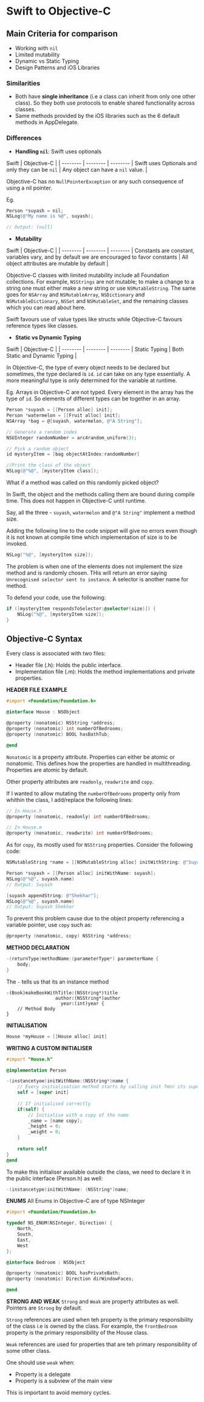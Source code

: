 # Swift to Objective-C

## Main Criteria for comparison
- Working with `nil`
- Limited mutability
- Dynamic vs Static Typing
- Design Patterns and iOS Libraries

### Similarities
- Both have **single inheritance** (i.e a class can inherit from only one other class). So they both use protocols to enable shared functionality across classes.
- Same methods provided by the iOS libraries such as the 6 default methods in AppDelegate.

### Differences
- **Handling `nil`**: Swift uses optionals



 Swift | Objective-C |
| -------- | -------- | -------- |
 Swift uses Optionals and only they can be `nil`    | Any object can have a `nil` value.     |

Objective-C has no `NullPointerException` or any such consequence of using a nil pointer. 

Eg. 
```objectivec
Person *suyash = nil;
NSLog(@"My name is %@", suyash);

// Output: (null)
```

- **Mutability**

 Swift | Objective-C |
| -------- | -------- | -------- |
 Constants are constant, variables vary, and by default we are encouraged to favor constants    | All object attributes are mutable by default     |

Objective-C classes with limited mutability include all Foundation collections. For example, `NSStrings` are not mutable; to make a change to a string one must either make a new string or use `NSMutableString`. The same goes for `NSArray` and `NSMutableArray`, `NSDictionary` and `NSMutableDictionary`, `NSSet` and `NSMutableSet`, and the remaining classes which you can read about here.

Swift favours use of value types like structs while Objective-C favours reference types like classes.

- **Static vs Dynamic Typing**



 Swift | Objective-C |
| -------- | -------- | -------- |
 Static Typing  | Both Static and Dynamic Typing     |

In Objective-C, the type of every object needs to be declared but sometimes, the type declared is `id`. `id` can take on any type essentially. A more meaningful type is only determined for the variable at runtime.


Eg. 
Arrays in Objective-C are not typed. Every element in the array has the type of `id`. So elements of different types can be together in an array.

```objectivec
Person *suyash = [[Person alloc] init];
Person *watermelon = [[Fruit alloc] init];
NSArray *bag = @[suyash, watermelon, @"A String"];

// Generate a random index
NSUInteger randomNumber = arc4random_uniform(3);

// Pick a random object
id mysteryItem = [bag objectAtIndex:randomNumber]

//Print the class of the object
NSLog(@"%@", [mysteryItem class]);
```

What if a method was called on this randomly picked object?

In Swift, the object and the methods calling them are bound during compile time. This does not happen in Objective-C until runtime.

Say, all the three - `suyash`, `watermelon` and `@"A String"` implement a method size.

Adding the following line to the code snippet will give no errors even though it is not known at compile time which implementation of size is to be invoked.

```objectivec
NSLog("%@", [mysteryItem size]);
```
The problem is when one of the elements does not implement the size method and is randomly chosen. THis will return an error saying `Unrecognised selector sent to instance`. A selector is another name for method. 

To defend your code, use the following:

```objectivec
if ([mysteryItem respondsToSelector:@selector(size)]) {
    NSLog("%@", [mysteryItem size]);
}
```

## Objective-C Syntax

Every class is associated with two files:

- Header file (.h): Holds the public interface.
- Implementation file (.m): Holds the method implementations and private properties.

**HEADER FILE EXAMPLE**
```objectivec
#import <Foundation/Foundation.h>

@interface House : NSObject

@property (nonatomic) NSString *address;
@property (nonatomic) int numberOfBedrooms;
@property (nonatomic) BOOL hasBathTub;

@end
```

`Nonatomic` is a property attribute. Properties can either be atomic or nonatomic. This defines how the properties are handled in multithreading. Properties are atomic by default. 

Other property attributes are `readonly`, `readwrite` and `copy`.

If I wanted to allow mutating the `numberOfBedrooms` property only from whithin the class, I add/replace the following lines:

```objectivec
// In House.h
@property (nonatomic, readonly) int numberOfBedrooms;

// In House.m
@property (nonatomic, readwrite) int numberOfBedrooms;
```

As for `copy`, its mostly used for `NSString` properties. Consider the following code:

```objectivec
NSMutableString *name = [[NSMutableString alloc] initWithString: @"Suyash"];

Person *suyash = [[Person alloc] initWithName: suyash];
NSLog(@"%@", suyash.name)
// Output: Suyash

[suyash appendString: @"Shekhar"];
NSLog(@"%@", suyash.name)
// Output: Suyash Shekhar
```

To prevent this problem cause due to the object property referencing a variable pointer, use `copy` such as:

```objectivec
@property (nonatomic, copy) NSString *address;
```

**METHOD DECLARATION**
```objectivec
-(returnType)methodName:(parameterType*) parameterName {
    body;
}
```

The `-` tells us that its an instance method

```objectivec=
-(Book)makeBookWithTitle:(NSString*)title
                  author:(NSString*)author
                    year:(int)year {
    // Method Body
}
```


**INITIALISATION**

```objectivec
House *myHouse = [[House alloc] init]
```

**WRITING A CUSTOM INITIALISER**

```objectivec
#import "House.h"

@implementation Person

-(instancetyoe)initWithName:(NSString*)name {
    // Every initialisation method starts by calling init fmor its super class
    self = [super init]
    
    // If initialised correctly
    if(self) {
        // Initialise with a copy of the name
        _name = [name copy];
        _height = 0;
        _weight = 0;
    }
    
    return self
}
@end
```

To make this initialiser available outside the class, we need to declare it in the public interface (Person.h) as well:

```objectivec
-(instancetype)initWithName: (NSString*)name;
```

**ENUMS**
All Enums in Objective-C are of type NSInteger

```objectivec
#import <Foundation/Foundation.h>

typedef NS_ENUM(NSInteger, Direction) {
    North,
    South,
    East,
    West
};

@interface Bedroom : NSObject

@property (nonatomic) BOOL hasPrivateBath;
@property (nonatomic) Direction dirWindowFaces;

@end
```

**STRONG AND WEAK**
`Strong` and `Weak` are property attributes as well. Pointers are `Strong` by default.

`Strong` references are used when teh property is the primary responsibility of the class i.e is owned by the class. For example, the `frontBedroom` property is the primary responsibility of the House class.

`Weak` references are used for properties that are teh primary responsibility of some other class.

One should use `weak` when:

- Property is a delegate
- Property is a subview of the main view

This is important to avoid memory cycles.